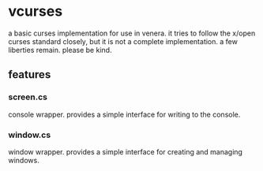 # vcurses
a basic curses implementation for use in venera. it tries to follow the x/open curses standard
closely, but it is not a complete implementation. a few liberties remain. please be kind.

## features

### screen.cs
console wrapper. provides a simple interface for writing to the console.

### window.cs
window wrapper. provides a simple interface for creating and managing windows.